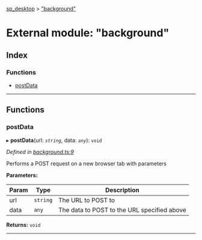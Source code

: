 [sp_desktop](../README.md) > ["background"](../modules/_background_.md)

# External module: "background"

## Index

### Functions

* [postData](_background_.md#postdata)

---

## Functions

<a id="postdata"></a>

###  postData

▸ **postData**(url: *`string`*, data: *`any`*): `void`

*Defined in [background.ts:9](https://github.com/sammy0025/SP_Desktop/blob/fa6190c/src/background.ts#L9)*

Performs a POST request on a new browser tab with parameters

**Parameters:**

| Param | Type | Description |
| ------ | ------ | ------ |
| url | `string` |  The URL to POST to |
| data | `any` |  The data to POST to the URL specified above |

**Returns:** `void`

___

